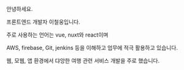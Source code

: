 안녕하세요.

프론트엔드 개발자 이철웅입니다.

주로 사용하는 언어는 vue, nuxt와 react이며

AWS, firebase, Git, jenkins 등을 이해하고 업무에 적극 활용하고 있습니다.

웹, 모웹, 앱 환경에서 댜앙한 여행 관련 서비스 개발을 주로 했습니다.

